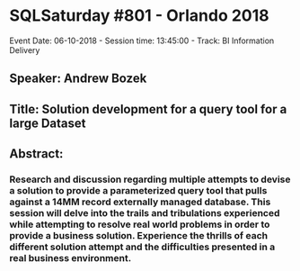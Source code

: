 # SQLSaturday #801 - Orlando 2018
Event Date: 06-10-2018 - Session time: 13:45:00 - Track: BI Information Delivery
## Speaker: Andrew Bozek
## Title: Solution development for a query tool for a large Dataset
## Abstract:
### Research and discussion regarding multiple attempts to devise a solution to provide a parameterized query tool that pulls against a 14MM record externally managed database.  This session will delve into the trails and tribulations experienced while attempting to resolve real world problems in order to provide a business solution.  Experience the thrills of each different solution attempt and the difficulties presented in a real business environment.

